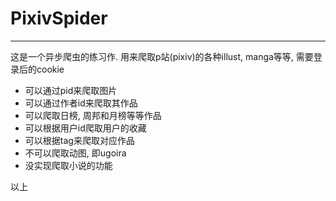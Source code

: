 # PixivSpider
---
这是一个异步爬虫的练习作.
用来爬取p站(pixiv)的各种illust, manga等等, 需要登录后的cookie
- 可以通过pid来爬取图片
- 可以通过作者id来爬取其作品
- 可以爬取日榜, 周邦和月榜等等作品
- 可以根据用户id爬取用户的收藏
- 可以根据tag来爬取对应作品
- 不可以爬取动图, 即ugoira
- 没实现爬取小说的功能
  
以上
